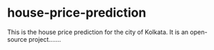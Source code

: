 # house-price-prediction

This is the house price prediction for the city of Kolkata. It is an open-source project.......

